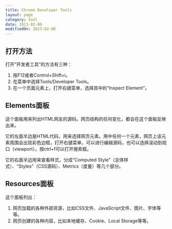 ```yaml
---
title: Chrome Developer Tools
layout: page
category: tool
date: 2013-02-06
modifiedOn: 2013-02-06
---
```


## 打开方法

打开“开发者工具”的方法有三种：

1. 按F12或者Control+Shift+i。
2. 在菜单中选择Tools/Developer Tools。
3. 在一个页面元素上，打开右键菜单，选择其中的“Inspect Element”。

## Elements面板

这个面板用来列出HTML网友的源码。网页结构的任何变化，都会在这个面板反映出来。

它的左面半边是HTML代码，用来选择网页元素。用中任何一个元素，网页上该元素周围会出现彩色边框，打开右键菜单，可以进行编辑源码，也可以选择滚动到视口（viewport）。按ctrl+f可以打开搜索框。

它的右面半边用来查看样式，分成“Computed Style”（总体样式）、“Styles”（CSS源码）、Metrics（度量）等几个部分。

## Resources面板

这个面板列出：

1. 网页加载的各种外部资源，比如CSS文件、JavaScript文件、图片、字体等等。
2. 网页创建的各种内容，比如本地缓存、Cookie、Local Storage等等。
